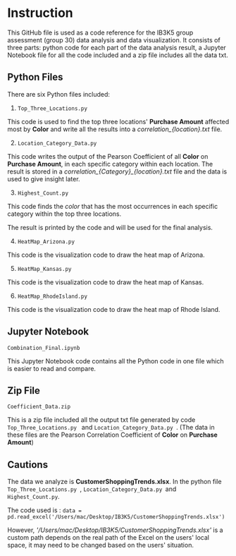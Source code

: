 
# Instruction
This GitHub file is used as a code reference for the IB3K5 group assessment (group 30) data analysis and data visualization. It consists of three parts: python code for each part of the data analysis result, a Jupyter Notebook file for all the code included and a zip file includes all the data txt.

## Python Files
There are six Python files included:

1. `Top_Three_Locations.py `

This code is used to find the top three locations' **Purchase Amount** affected most by **Color** and write all the results into a *correlation_{location}.txt* file.

2. `Location_Category_Data.py `

This code writes the output of the Pearson Coefficient of all **Color** on **Purchase Amount**, in each specific category within each location. The result is stored in a *correlation_{Category}_{location}.txt* file and the data is used to give insight later.

3. `Highest_Count.py`

This code finds the *color* that has the most occurrences in each specific category within the top three locations. 

The result is printed by the code and will be used for the final analysis.

4. `HeatMap_Arizona.py`

This code is the visualization code to draw the heat map of Arizona.

5. `HeatMap_Kansas.py `

This code is the visualization code to draw the heat map of Kansas.

6. `HeatMap_RhodeIsland.py `

This code is the visualization code to draw the heat map of Rhode Island.


## Jupyter Notebook
`Combination_Final.ipynb `

This Jupyter Notebook code contains all the Python code in one file which is easier to read and compare.

## Zip File
`Coefficient_Data.zip `

This is a zip file included all the output txt file generated by code `Top_Three_Locations.py ` and `Location_Category_Data.py `.
(The data in these files are the Pearson Correlation Coefficient of **Color** on **Purchase Amount**) 

## Cautions
The data we analyze is **CustomerShoppingTrends.xlsx**.
In the python file `Top_Three_Locations.py `, `Location_Category_Data.py `and `Highest_Count.py`.

The code used is :
`data = pd.read_excel('/Users/mac/Desktop/IB3K5/CustomerShoppingTrends.xlsx')`

However, *'/Users/mac/Desktop/IB3K5/CustomerShoppingTrends.xlsx'* is a custom path depends on the real path of the Excel on the users' local space, it may need to be changed based on the users' situation.


